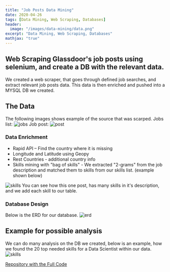 ```yaml
---
title: "Job Posts Data Mining"
date: 2020-04-26
tags: [Data Mining, Web Scraping, Databases]
header:
  image: "/images/data-mining/data.png"
excerpt: "Data Mining, Web Scraping, Databases"
mathjax: "true"
---
```



## Web Scraping Glassdoor's job posts using selenium, and create a DB with the relevant data.

We created a web scraper, that goes through defined job searches, and extract relevant job posts data.
This data is then enriched and pushed into a MYSQL DB we created.

## The Data
The following images shows example of the source that was scarped.
Jobs list:
<img src="{{ site.url }}{{ site.baseurl }}/images/data-mining/GLASSDOOR1.png" alt="jobs">
Job post:
<img src="{{ site.url }}{{ site.baseurl }}/images/data-mining/GLASSDOOR2.png" alt="post">

### Data Enrichment​
- Rapid API – Find the country​ where it is missing
- Longitude  and Latitude using Geopy​
- Rest Countries ​- additional country info
- Skills mining with "bag of skills" - We extracted "2-grams" from the job description and matched them to skills from our skills list. (example shown below)

<img src="{{ site.url }}{{ site.baseurl }}/images/Bird Species/glassdoor3.png" alt="skills">
You can see how this one post, has many skills in it's description, and we add each skill to our table.

### Database Design
Below is the ERD for our database.
<img src="{{ site.url }}{{ site.baseurl }}/images/Bird Species/glassdoor5.png" alt="erd">

## Example for possible analysis
We can do many analysis on the DB we created, below is an example, how we found the 20 top needed skills for a Data Scientist within our data.
<img src="{{ site.url }}{{ site.baseurl }}/images/Bird Species/glassdoor6.png" alt="skills">

[Repository with the Full Code](https://github.com/amitf1/Data_Mining_Glassdoor)
